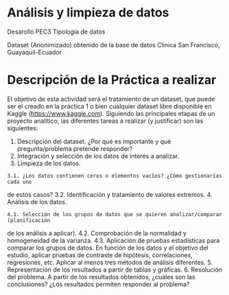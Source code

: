 # Análisis y limpieza de datos
Desarollo PEC3 Tipologia de datos

Dataset (Anonimizado) obtenido de la base de datos Clinica San Francisco, Guayaquil-Ecuador

# Descripción de la Práctica a realizar
El objetivo de esta actividad será el tratamiento de un dataset, que puede ser el creado en la
práctica 1 o bien cualquier dataset libre disponible en Kaggle (https://www.kaggle.com).
Siguiendo las principales etapas de un proyecto analítico, las diferentes tareas a realizar (y
justificar) son las siguientes:
  1. Descripción del dataset. ¿Por qué es importante y qué pregunta/problema pretende
responder?
  2. Integración y selección de los datos de interés a analizar.
  3. Limpieza de los datos.
  
    3.1. ¿Los datos contienen ceros o elementos vacíos? ¿Cómo gestionarías cada uno
de estos casos?
    3.2. Identificación y tratamiento de valores extremos.
  4. Análisis de los datos.
  
    4.1. Selección de los grupos de datos que se quieren analizar/comparar (planificación
de los análisis a aplicar).
    4.2. Comprobación de la normalidad y homogeneidad de la varianza.
    4.3. Aplicación de pruebas estadísticas para comparar los grupos de datos. En función
de los datos y el objetivo del estudio, aplicar pruebas de contraste de hipótesis,
correlaciones, regresiones, etc. Aplicar al menos tres métodos de análisis
diferentes.
  5. Representación de los resultados a partir de tablas y gráficas.
  6. Resolución del problema. A partir de los resultados obtenidos, ¿cuáles son las
conclusiones? ¿Los resultados permiten responder al problema?
